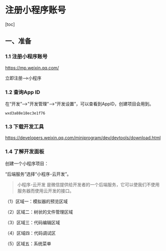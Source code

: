 # 注册小程序账号

[toc]

## 一、准备

### 1.1 注册小程序账号

https://mp.weixin.qq.com/

立即注册——>小程序

### 1.2 查询App ID

在“开发”——>"开发管理"——>“开发设置”，可以查看到AppID，创建项目会用到。

```
wxd3a88e18ec3e1f76
```

### 1.3 下载开发工具

https://developers.weixin.qq.com/miniprogram/dev/devtools/download.html

### 1.4 了解开发面板

创建一个小程序项目：

“后端服务”选择“小程序-云开发”。

> 小程序-云开发 是微信提供给开发者的一个后端服务，它可以使我们不使用服务器而使用云开发的接口。

（1）区域一：模拟器的预览区域

（2）区域二：树状的文件管理区域

（3）区域三：代码编辑区域

（4）区域四：代码调试区

（5）区域五：系统菜单